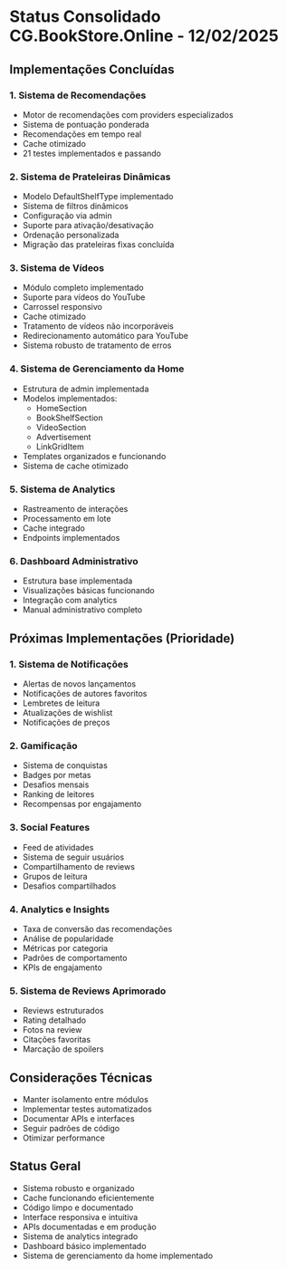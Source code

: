 # Status Consolidado CG.BookStore.Online - 12/02/2025

## Implementações Concluídas

### 1. Sistema de Recomendações
- Motor de recomendações com providers especializados
- Sistema de pontuação ponderada
- Recomendações em tempo real
- Cache otimizado
- 21 testes implementados e passando

### 2. Sistema de Prateleiras Dinâmicas
- Modelo DefaultShelfType implementado
- Sistema de filtros dinâmicos
- Configuração via admin
- Suporte para ativação/desativação
- Ordenação personalizada
- Migração das prateleiras fixas concluída

### 3. Sistema de Vídeos
- Módulo completo implementado
- Suporte para vídeos do YouTube
- Carrossel responsivo
- Cache otimizado
- Tratamento de vídeos não incorporáveis
- Redirecionamento automático para YouTube
- Sistema robusto de tratamento de erros

### 4. Sistema de Gerenciamento da Home
- Estrutura de admin implementada
- Modelos implementados:
  - HomeSection
  - BookShelfSection
  - VideoSection
  - Advertisement
  - LinkGridItem
- Templates organizados e funcionando
- Sistema de cache otimizado

### 5. Sistema de Analytics
- Rastreamento de interações
- Processamento em lote
- Cache integrado
- Endpoints implementados

### 6. Dashboard Administrativo
- Estrutura base implementada
- Visualizações básicas funcionando
- Integração com analytics
- Manual administrativo completo

## Próximas Implementações (Prioridade)

### 1. Sistema de Notificações
- Alertas de novos lançamentos
- Notificações de autores favoritos
- Lembretes de leitura
- Atualizações de wishlist
- Notificações de preços

### 2. Gamificação
- Sistema de conquistas
- Badges por metas
- Desafios mensais
- Ranking de leitores
- Recompensas por engajamento

### 3. Social Features
- Feed de atividades
- Sistema de seguir usuários
- Compartilhamento de reviews
- Grupos de leitura
- Desafios compartilhados

### 4. Analytics e Insights
- Taxa de conversão das recomendações
- Análise de popularidade
- Métricas por categoria
- Padrões de comportamento
- KPIs de engajamento

### 5. Sistema de Reviews Aprimorado
- Reviews estruturados
- Rating detalhado
- Fotos na review
- Citações favoritas
- Marcação de spoilers

## Considerações Técnicas
- Manter isolamento entre módulos
- Implementar testes automatizados
- Documentar APIs e interfaces
- Seguir padrões de código
- Otimizar performance

## Status Geral
- Sistema robusto e organizado
- Cache funcionando eficientemente
- Código limpo e documentado
- Interface responsiva e intuitiva
- APIs documentadas e em produção
- Sistema de analytics integrado
- Dashboard básico implementado
- Sistema de gerenciamento da home implementado